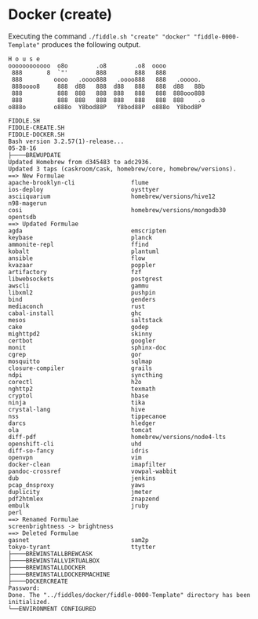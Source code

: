 Docker (create)
======

Executing the command `./fiddle.sh "create" "docker" "fiddle-0000-Template"` produces the following output.

    H o u s e
    oooooooooooo  o8o        .o8        .o8  oooo
     888       8  `"'        888        888   888
     888         oooo   .oooo888   .oooo888   888   .ooooo.
     888oooo8     888  d88   888  d88   888   888  d88   88b
     888          888  888   888  888   888   888  888ooo888
     888          888  888   888  888   888   888  888    .o
    o888o        o888o  Y8bod88P   Y8bod88P  o888o  Y8bod8P
    
    FIDDLE.SH
    FIDDLE-CREATE.SH
    FIDDLE-DOCKER.SH
    Bash version 3.2.57(1)-release...
    05-28-16
    ├────BREWUPDATE
    Updated Homebrew from d345483 to adc2936.
    Updated 3 taps (caskroom/cask, homebrew/core, homebrew/versions).
    ==> New Formulae
    apache-brooklyn-cli                flume                              ios-deploy                         oysttyer
    asciiquarium                       homebrew/versions/hive12           n98-magerun
    cosi                               homebrew/versions/mongodb30        opentsdb
    ==> Updated Formulae
    agda                               emscripten                         keybase                            planck
    ammonite-repl                      ffind                              kobalt                             plantuml
    ansible                            flow                               kvazaar                            poppler
    artifactory                        fzf                                libwebsockets                      postgrest
    awscli                             gammu                              libxml2                            pushpin
    bind                               genders                            mediaconch                         rust
    cabal-install                      ghc                                mesos                              saltstack
    cake                               godep                              mighttpd2                          skinny
    certbot                            googler                            monit                              sphinx-doc
    cgrep                              gor                                mosquitto                          sqlmap
    closure-compiler                   grails                             ndpi                               syncthing
    corectl                            h2o                                nghttp2                            texmath
    cryptol                            hbase                              ninja                              tika
    crystal-lang                       hive                               nss                                tippecanoe
    darcs                              hledger                            ola                                tomcat
    diff-pdf                           homebrew/versions/node4-lts        openshift-cli                      uhd
    diff-so-fancy                      idris                              openvpn                            vim
    docker-clean                       imapfilter                         pandoc-crossref                    vowpal-wabbit
    dub                                jenkins                            pcap_dnsproxy                      yaws
    duplicity                          jmeter                             pdf2htmlex                         znapzend
    embulk                             jruby                              perl
    ==> Renamed Formulae
    screenbrightness -> brightness
    ==> Deleted Formulae
    gasnet                             sam2p                              tokyo-tyrant                       ttytter
    ├────BREWINSTALLBREWCASK
    ├────BREWINSTALLVIRTUALBOX
    ├────BREWINSTALLDOCKER
    ├────BREWINSTALLDOCKERMACHINE
    ├────DOCKERCREATE
    Password:
    Done. The "../fiddles/docker/fiddle-0000-Template" directory has been initialized.
    └──ENVIRONMENT CONFIGURED
    
